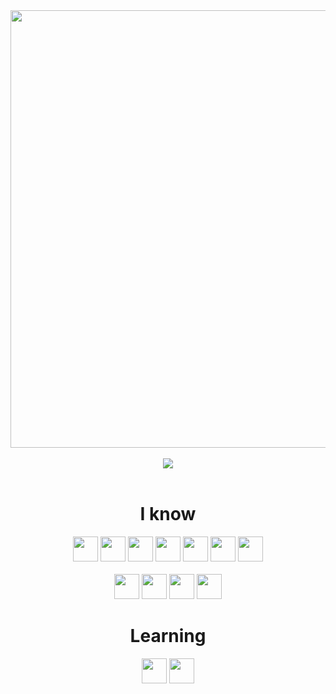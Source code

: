 
<div align="center">
<img width=700 src="https://readme-typing-svg.herokuapp.com/?center=true&vCenter=true&duration=3000&font=Righteous&size=12&height=20&width=400&color=FFFFFF&lines=Cool+people+use+dark+mode;You+are+cool+😀">
<br/><br/>
<img src="https://github-readme-stats.vercel.app/api?username=theaspectdev&show_icons=true&theme=shadow_red"></img>
</div>

<br/>

<div align="center">
  <h1>I know</h1>
  <img width=40 src="https://github.com/michaelkolesidis/tech-icons/blob/main/icons/nodejs/nodejs-original.svg">
  <img width=40 src="https://github.com/michaelkolesidis/tech-icons/blob/main/icons/python/python-original.svg">
  <img width=40 src="https://github.com/michaelkolesidis/tech-icons/blob/main/icons/javascript/javascript-plain.svg">
  <img width=40 src="https://github.com/michaelkolesidis/tech-icons/blob/main/icons/django/django-plain.svg">
  <img width=40 src="https://github.com/michaelkolesidis/tech-icons/blob/main/icons/react/react-original.svg">
  <img width=40 src="https://github.com/michaelkolesidis/tech-icons/blob/main/icons/tailwindcss/tailwindcss-plain.svg">
  <img width=40 src="https://github.com/michaelkolesidis/tech-icons/blob/main/icons/typescript/typescript-original.svg">
  <br/><br/>
  <img width=40 src="https://github.com/michaelkolesidis/tech-icons/blob/main/icons/mongodb/mongodb-original.svg">
  <img width=40 src="https://github.com/michaelkolesidis/tech-icons/blob/main/icons/postgresql/postgresql-original.svg">
  <img width=40 src="https://github.com/michaelkolesidis/tech-icons/blob/main/icons/sqlite/sqlite-original.svg">
  <img width=40 src="https://github.com/michaelkolesidis/tech-icons/blob/main/icons/mysql/mysql-original.svg">
  
</div>


<div align="center">
  <h1>Learning</h1>
  <img width=40 src="https://raw.githubusercontent.com/michaelkolesidis/tech-icons/3f4f5fbef9a8e5dae8dc9cab983472a9222993b9/icons/kotlin/kotlin-original.svg">
  <img width=40 src="https://raw.githubusercontent.com/michaelkolesidis/tech-icons/3f4f5fbef9a8e5dae8dc9cab983472a9222993b9/icons/electron/electron-original.svg">

 <br><br>
  
</div>
